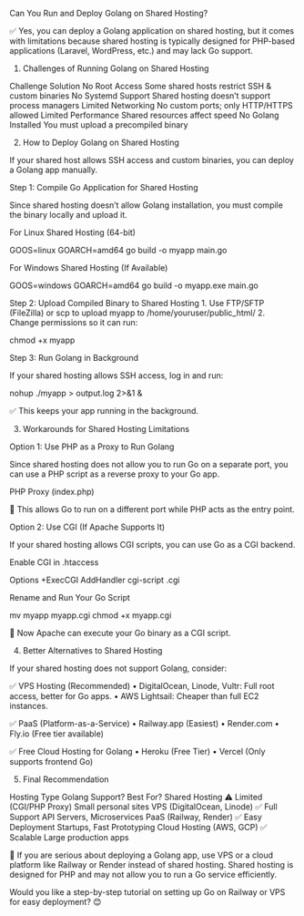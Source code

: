 Can You Run and Deploy Golang on Shared Hosting?

✅ Yes, you can deploy a Golang application on shared hosting, but it comes with limitations because shared hosting is typically designed for PHP-based applications (Laravel, WordPress, etc.) and may lack Go support.

1. Challenges of Running Golang on Shared Hosting

Challenge	Solution
No Root Access	Some shared hosts restrict SSH & custom binaries
No Systemd Support	Shared hosting doesn’t support process managers
Limited Networking	No custom ports; only HTTP/HTTPS allowed
Limited Performance	Shared resources affect speed
No Golang Installed	You must upload a precompiled binary

2. How to Deploy Golang on Shared Hosting

If your shared host allows SSH access and custom binaries, you can deploy a Golang app manually.

Step 1: Compile Go Application for Shared Hosting

Since shared hosting doesn’t allow Golang installation, you must compile the binary locally and upload it.

For Linux Shared Hosting (64-bit)

GOOS=linux GOARCH=amd64 go build -o myapp main.go

For Windows Shared Hosting (If Available)

GOOS=windows GOARCH=amd64 go build -o myapp.exe main.go

Step 2: Upload Compiled Binary to Shared Hosting
	1.	Use FTP/SFTP (FileZilla) or scp to upload myapp to /home/youruser/public_html/
	2.	Change permissions so it can run:

chmod +x myapp



Step 3: Run Golang in Background

If your shared hosting allows SSH access, log in and run:

nohup ./myapp > output.log 2>&1 &

✅ This keeps your app running in the background.

3. Workarounds for Shared Hosting Limitations

Option 1: Use PHP as a Proxy to Run Golang

Since shared hosting does not allow you to run Go on a separate port, you can use a PHP script as a reverse proxy to your Go app.

PHP Proxy (index.php)

<?php
header("Content-Type: application/json");
echo file_get_contents("http://localhost:8080");
?>

🔹 This allows Go to run on a different port while PHP acts as the entry point.

Option 2: Use CGI (If Apache Supports It)

If your shared hosting allows CGI scripts, you can use Go as a CGI backend.

Enable CGI in .htaccess

Options +ExecCGI
AddHandler cgi-script .cgi

Rename and Run Your Go Script

mv myapp myapp.cgi
chmod +x myapp.cgi

🔹 Now Apache can execute your Go binary as a CGI script.

4. Better Alternatives to Shared Hosting

If your shared hosting does not support Golang, consider:

✅ VPS Hosting (Recommended)
	•	DigitalOcean, Linode, Vultr: Full root access, better for Go apps.
	•	AWS Lightsail: Cheaper than full EC2 instances.

✅ PaaS (Platform-as-a-Service)
	•	Railway.app (Easiest)
	•	Render.com
	•	Fly.io (Free tier available)

✅ Free Cloud Hosting for Golang
	•	Heroku (Free Tier)
	•	Vercel (Only supports frontend Go)

5. Final Recommendation

Hosting Type	Golang Support?	Best For?
Shared Hosting	⚠️ Limited (CGI/PHP Proxy)	Small personal sites
VPS (DigitalOcean, Linode)	✅ Full Support	API Servers, Microservices
PaaS (Railway, Render)	✅ Easy Deployment	Startups, Fast Prototyping
Cloud Hosting (AWS, GCP)	✅ Scalable	Large production apps

🚀 If you are serious about deploying a Golang app, use VPS or a cloud platform like Railway or Render instead of shared hosting. Shared hosting is designed for PHP and may not allow you to run a Go service efficiently.

Would you like a step-by-step tutorial on setting up Go on Railway or VPS for easy deployment? 😊